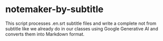# notemaker-by-subtitle
This script processes .en.srt subtitle files and write a complete not from subtitle like we already do in our classes using Google Generative AI and converts them into Markdown format.
